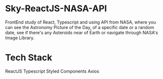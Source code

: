 # Sky-ReactJS-NASA-API

FrontEnd study of React, Typescript and using API from NASA, where you can see the Astronomy Picture of the Day, of a specific date or a random date, see if there's any Asteroids near of Earth or navigate through NASA's Image Library.

# Tech Stack

ReactJS
Typescript
Styled Components
Axios
